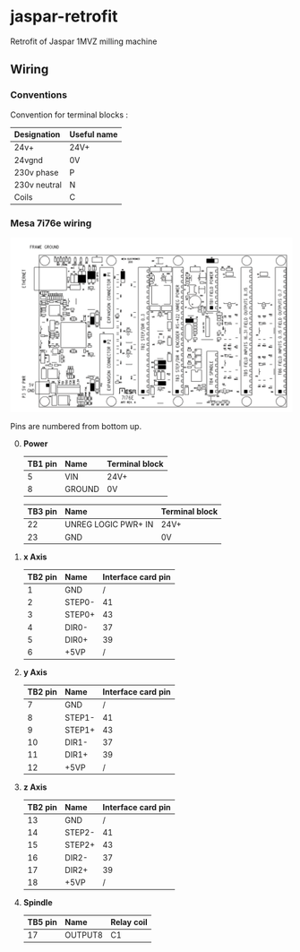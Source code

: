 # jaspar-retrofit
Retrofit of Jaspar 1MVZ milling machine


## Wiring 

### Conventions

Convention for terminal blocks : 

| Designation  |  Useful name  |
|:---|:-----|
| 24v+ | 24V+ |
| 24vgnd | 0V |
| 230v phase | P |
| 230v neutral | N |
| Coils | C |





### Mesa 7i76e wiring

![alt text](<7i76e/Screenshot From 2025-09-04 05-09-42.png>)

Pins are numbered from bottom up.

0) **Power**

    | TB1 pin  |  Name   | Terminal block |
    |:---|:-----|:---|
    | 5 | VIN |  24V+  |     
    | 8 | GROUND |  0V  |     

    | TB3 pin  |  Name   | Terminal block |
    |:---|:-----|:---|
    | 22 | UNREG LOGIC PWR+ IN |  24V+  |     
    | 23 | GND |  0V  |    

1) **x Axis** 

    | TB2 pin  |  Name   |  Interface card pin  |
    |:---|:-----|:---|
    | 1 | GND |  /  |     
    | 2 |  STEP0-   | 41  |     
    | 3 |   STEP0+  |  43 |     
    | 4 |   DIR0-  |  37 |     
    | 5 |   DIR0+   | 39  |     
    | 6 |  +5VP   |  /  |     

2) **y Axis**

    | TB2 pin  |  Name   |  Interface card pin  |
    |:---|:-----|:---|
    | 7 | GND |  /  |     
    | 8 |  STEP1-   | 41  |     
    | 9 |   STEP1+  |  43 |     
    | 10 |   DIR1-  |  37 |     
    | 11 |   DIR1+   | 39  |     
    | 12 |  +5VP   |  /  |     

3) **z Axis**

    | TB2 pin  |  Name   |  Interface card pin  |
    |:---|:-----|:---|
    | 13 | GND |  /  |     
    | 14 |  STEP2-   | 41  |     
    | 15 |   STEP2+  |  43 |     
    | 16 |   DIR2-  |  37 |     
    | 17 |   DIR2+   | 39  |     
    | 18 |  +5VP   |  /  |     

4) **Spindle**

    | TB5 pin  |  Name   |  Relay coil  |
    |:---|:-----|:---|
    | 17 | OUTPUT8 |  C1  |     
